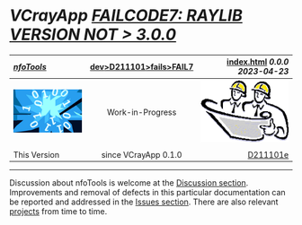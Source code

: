 <!-- index.md 0.0.0                 UTF-8                          2023-04-23
     ----1----|----2----|----3----|----4----|----5----|----6----|----7----|--*

                    FAILCODE7: RAYLIB VERSION NOT > 3.0.0
     -->

# ***VCrayApp** [FAILCODE7: RAYLIB VERSION NOT > 3.0.0](.)*

| ***[nfoTools](../../../../)*** | [dev](../../../)[>D211101](../../)[>fails](../)[>FAIL7](.) | [index.html](index.html) ***0.0.0 2023-04-23*** |
| :--                |       :-:          | --: |
| ![nfotools](../../../../images/nfoWorks-2014-06-02-1702-LogoSmall.png) | Work-in-Progress | ![Hard Hat Area](../../../../images/hardhat-logo.gif) |
|              |                     |           |
| This Version | since VCrayApp 0.1.0 | [D211101e](../../D211101e) |




----

Discussion about nfoTools is welcome at the
[Discussion section](https://github.com/orcmid/nfoTools/discussions).
Improvements and removal of defects in this particular documentation can be
reported and addressed in the
[Issues section](https://github.com/orcmid/nfoTools/issues).  There are also
relevant [projects](https://github.com/orcmid/nfoTools/projects?type=classic)
from time to time.

<!-- ----1----|----2----|----3----|----4----|----5----|----6----|----7----|--*


     0.0.0 2023-04-23T19:57Z Boilerplate from 0.0.0 FAIL6.

               *** end D211101/fails/FAIL7/index.md ***
     -->
